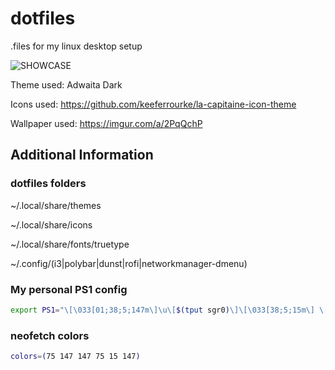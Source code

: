 # dotfiles
.files for my linux desktop setup

![SHOWCASE](https://raw.githubusercontent.com/meeooww/dotfiles/master/showcase.png)

Theme used: Adwaita Dark

Icons used: https://github.com/keeferrourke/la-capitaine-icon-theme

Wallpaper used: https://imgur.com/a/2PqQchP

## Additional Information

### dotfiles folders

~/.local/share/themes

~/.local/share/icons

~/.local/share/fonts/truetype

~/.config/(i3|polybar|dunst|rofi|networkmanager-dmenu)

### My personal PS1 config

```bash
export PS1="\[\033[01;38;5;147m\]\u\[$(tput sgr0)\]\[\033[38;5;15m\] \[$(tput sgr0)\]\[\033[01;38;5;75m\]\w\[$(tput sgr0)\]\[\033[38;5;15m\] \[$(tput sgr0)\]\[\033[01;38;5;15m\]\\$\[$(tput sgr0)\]\[\033[38;5;15m\] \[$(tput sgr0)\]\[\033[01;38;5;75m\]"
```

### neofetch colors

```bash
colors=(75 147 147 75 15 147)
```
